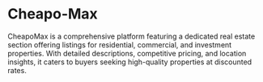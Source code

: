 # Cheapo-Max
CheapoMax is a comprehensive platform featuring a dedicated real estate section offering listings for residential, commercial, and investment properties. With detailed descriptions, competitive pricing, and location insights, it caters to buyers seeking high-quality properties at discounted rates.
